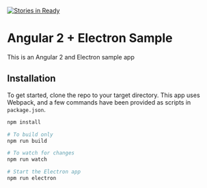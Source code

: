 [![Stories in Ready](https://badge.waffle.io/adamweeks/gifbar.png?label=ready&title=Ready)](https://waffle.io/adamweeks/gifbar)
# Angular 2 + Electron Sample

This is an Angular 2 and Electron sample app

## Installation

To get started, clone the repo to your target directory. This app uses Webpack, and a few commands have been provided as scripts in `package.json`.

```bash
npm install

# To build only
npm run build

# To watch for changes
npm run watch

# Start the Electron app
npm run electron
```